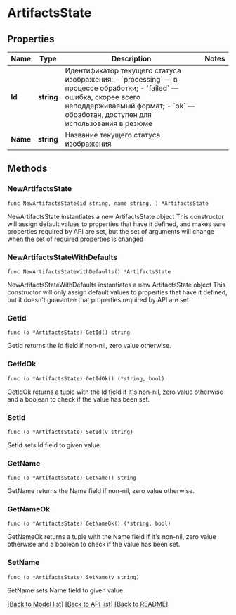 # ArtifactsState

## Properties

Name | Type | Description | Notes
------------ | ------------- | ------------- | -------------
**Id** | **string** | Идентификатор текущего статуса изображения:  - &#x60;processing&#x60; — в процессе обработки; - &#x60;failed&#x60; — ошибка, скорее всего неподдерживаемый формат; - &#x60;ok&#x60; — обработан, доступен для использования в резюме  | 
**Name** | **string** | Название текущего статуса изображения | 

## Methods

### NewArtifactsState

`func NewArtifactsState(id string, name string, ) *ArtifactsState`

NewArtifactsState instantiates a new ArtifactsState object
This constructor will assign default values to properties that have it defined,
and makes sure properties required by API are set, but the set of arguments
will change when the set of required properties is changed

### NewArtifactsStateWithDefaults

`func NewArtifactsStateWithDefaults() *ArtifactsState`

NewArtifactsStateWithDefaults instantiates a new ArtifactsState object
This constructor will only assign default values to properties that have it defined,
but it doesn't guarantee that properties required by API are set

### GetId

`func (o *ArtifactsState) GetId() string`

GetId returns the Id field if non-nil, zero value otherwise.

### GetIdOk

`func (o *ArtifactsState) GetIdOk() (*string, bool)`

GetIdOk returns a tuple with the Id field if it's non-nil, zero value otherwise
and a boolean to check if the value has been set.

### SetId

`func (o *ArtifactsState) SetId(v string)`

SetId sets Id field to given value.


### GetName

`func (o *ArtifactsState) GetName() string`

GetName returns the Name field if non-nil, zero value otherwise.

### GetNameOk

`func (o *ArtifactsState) GetNameOk() (*string, bool)`

GetNameOk returns a tuple with the Name field if it's non-nil, zero value otherwise
and a boolean to check if the value has been set.

### SetName

`func (o *ArtifactsState) SetName(v string)`

SetName sets Name field to given value.



[[Back to Model list]](../README.md#documentation-for-models) [[Back to API list]](../README.md#documentation-for-api-endpoints) [[Back to README]](../README.md)


